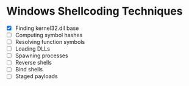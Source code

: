 # Windows Shellcoding Techniques

 - [x] Finding kernel32.dll base
 - [ ] Computing symbol hashes
 - [ ] Resolving function symbols
 - [ ] Loading DLLs
 - [ ] Spawning processes
 - [ ] Reverse shells
 - [ ] Bind shells
 - [ ] Staged payloads
